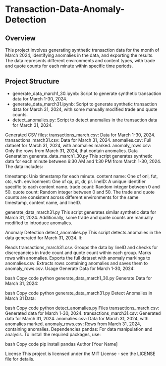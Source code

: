 # Transaction-Data-Anomaly-Detection

## Overview
This project involves generating synthetic transaction data for the month of March 2024, identifying anomalies in the data, and exporting the results. The data represents different environments and content types, with trade and quote counts for each minute within specific time periods.

## Project Structure
- generate_data_march1_30.ipynb: Script to generate synthetic transaction data for March 1-30, 2024.
- generate_data_march31.ipynb: Script to generate synthetic transaction data for March 31, 2024, with some manually modified trade and quote counts.
- detect_anomalies.py: Script to detect anomalies in the transaction data for March 31, 2024.

Generated CSV files:
transactions_march.csv: Data for March 1-30, 2024.
transactions_march31.csv: Data for March 31, 2024.
anomalies.csv: Full dataset for March 31, 2024, with anomalies marked.
anomaly_rows.csv: Only the rows from March 31, 2024, that contain anomalies.
Data Generation
generate_data_march1_30.py
This script generates synthetic data for each minute between 6:30 AM and 1:30 PM from March 1-30, 2024. The data includes:

timestamp: Unix timestamp for each minute.
content name: One of onl, fut, otc, wth.
environment: One of qa, pt, dr, pr.
lineID: A unique identifier specific to each content name.
trade count: Random integer between 0 and 50.
quote count: Random integer between 0 and 50.
The trade and quote counts are consistent across different environments for the same timestamp, content name, and lineID.

generate_data_march31.py
This script generates similar synthetic data for March 31, 2024. Additionally, some trade and quote counts are manually modified to introduce anomalies.

Anomaly Detection
detect_anomalies.py
This script detects anomalies in the data generated for March 31, 2024. It:

Reads transactions_march31.csv.
Groups the data by lineID and checks for discrepancies in trade count and quote count within each group.
Marks rows with anomalies.
Exports the full dataset with anomaly markings to anomalies.csv.
Extracts rows containing anomalies and saves them to anomaly_rows.csv.
Usage
Generate Data for March 1-30, 2024:

bash
Copy code
python generate_data_march1_30.py
Generate Data for March 31, 2024:

bash
Copy code
python generate_data_march31.py
Detect Anomalies in March 31 Data:

bash
Copy code
python detect_anomalies.py
Files
transactions_march.csv: Generated data for March 1-30, 2024.
transactions_march31.csv: Generated data for March 31, 2024.
anomalies.csv: Data for March 31, 2024, with anomalies marked.
anomaly_rows.csv: Rows from March 31, 2024, containing anomalies.
Dependencies
pandas: For data manipulation and analysis.
To install the required packages, use:

bash
Copy code
pip install pandas
Author
[Your Name]

License
This project is licensed under the MIT License - see the LICENSE file for details.
